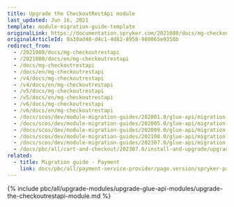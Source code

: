 ```yaml
---
title: Upgrade the CheckoutRestApi module
last_updated: Jun 16, 2021
template: module-migration-guide-template
originalLink: https://documentation.spryker.com/2021080/docs/mg-checkoutrestapi
originalArticleId: 0a30ad48-d4c1-4d82-8958-980065e9358b
redirect_from:
  - /2021080/docs/mg-checkoutrestapi
  - /2021080/docs/en/mg-checkoutrestapi
  - /docs/mg-checkoutrestapi
  - /docs/en/mg-checkoutrestapi
  - /v4/docs/mg-checkoutrestapi
  - /v4/docs/en/mg-checkoutrestapi
  - /v5/docs/mg-checkoutrestapi
  - /v5/docs/en/mg-checkoutrestapi
  - /v6/docs/mg-checkoutrestapi
  - /v6/docs/en/mg-checkoutrestapi
  - /docs/scos/dev/module-migration-guides/202001.0/glue-api/migration-guide-checkoutrestapi.html
  - /docs/scos/dev/module-migration-guides/202005.0/glue-api/migration-guide-checkoutrestapi.html
  - /docs/scos/dev/module-migration-guides/202009.0/glue-api/migration-guide-checkoutrestapi.html
  - /docs/scos/dev/module-migration-guides/202108.0/glue-api/migration-guide-checkoutrestapi.html
  - /docs/scos/dev/module-migration-guides/202307.0/glue-api/migration-guide-checkoutrestapi.html
  - /docs/pbc/all/cart-and-checkout/202307.0/install-and-upgrade/upgrade-modules/upgrade-the-checkoutrestapi-module.html
related:
  - title: Migration guide - Payment
    link: docs/pbc/all/payment-service-provider/page.version/spryker-pay/base-shop/install-and-upgrade/upgrade-the-payment-module.html
---
```


{% include pbc/all/upgrade-modules/upgrade-glue-api-modules/upgrade-the-checkoutrestapi-module.md %} <!-- To edit, see /_includes/pbc/all/upgrade-modules/upgrade-glue-api-modules/upgrade-the-checkoutrestapi-module.md -->
